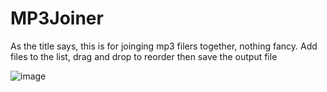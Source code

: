 <h1>MP3Joiner</h1>
As the title says, this is for joinging mp3 filers together, nothing fancy.
Add files to the list, drag and drop to reorder then save the output file

![image](https://github.com/user-attachments/assets/8879be4a-6dab-492d-aaed-944e646a341a)


